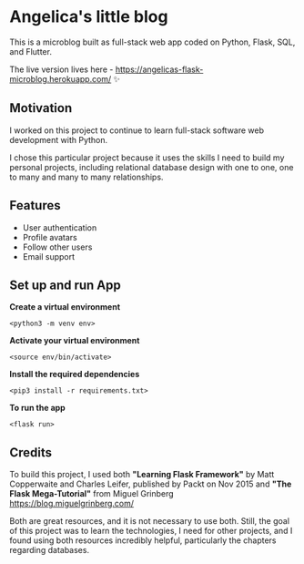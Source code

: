 # Angelica's little blog

This is a microblog built as full-stack web app coded on Python, Flask, SQL, and Flutter.

The live version lives here - https://angelicas-flask-microblog.herokuapp.com/  ✨ 

## Motivation

I worked on this project to continue to learn full-stack software web development with Python.

I chose this particular project because it uses the skills I need to build my personal projects, including relational database design with one to one, one to many and many to many relationships.

## Features

* User authentication
* Profile avatars
* Follow other users
* Email support


## Set up and run App

**Create a virtual environment**

`<python3 -m venv env>`

**Activate your virtual environment**

`<source env/bin/activate>`

**Install the required dependencies** 
 
 `<pip3 install -r requirements.txt>`

**To run the app**

`<flask run>`


## Credits

To build this project, I used both **"Learning Flask Framework"** by Matt Copperwaite and Charles Leifer, published by Packt on Nov 2015 and **"The Flask Mega-Tutorial"** from Miguel Grinberg https://blog.miguelgrinberg.com/

Both are great resources, and it is not necessary to use both. Still, the goal of this project was to learn the technologies, I need for other projects, and I found using both resources incredibly helpful, particularly the chapters regarding databases. 
